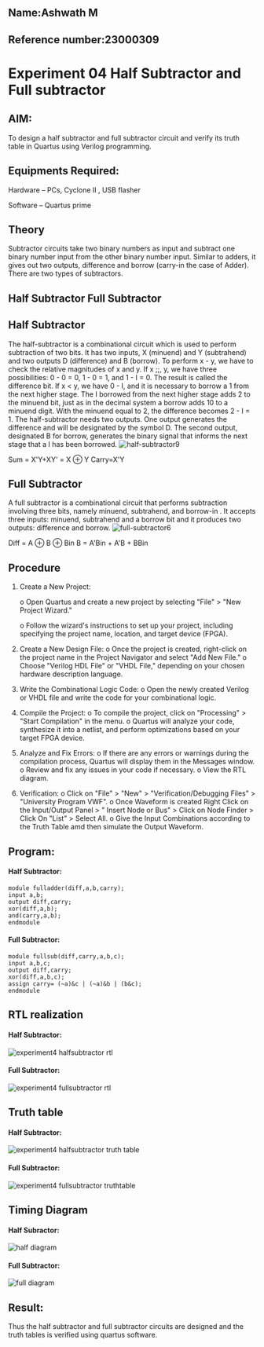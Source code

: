 ## Name:Ashwath M
## Reference number:23000309
# Experiment 04 Half Subtractor and Full subtractor
## AIM:
To design a half subtractor and full subtractor circuit and verify its truth table in Quartus using Verilog programming.

## Equipments Required:
Hardware – PCs, Cyclone II , USB flasher

Software – Quartus prime
## Theory
Subtractor circuits take two binary numbers as input and subtract one binary number input from the other binary number input. Similar to adders, it gives out two outputs, difference and borrow (carry-in the case of Adder). There are two types of subtractors.

## Half Subtractor Full Subtractor
## Half Subtractor
The half-subtractor is a combinational circuit which is used to perform subtraction of two bits. It has two inputs, X (minuend) and Y (subtrahend) and two outputs D (difference) and B (borrow). To perform x - y, we have to check the relative magnitudes of x and y. If x ;;, y, we have three possibilities: 0 - 0 = 0, 1 - 0 = 1, and 1 - I = 0. The result is called the difference bit. If x < y, we have 0 - I, and it is necessary to borrow a 1 from the next higher stage. The I borrowed from the next higher stage adds 2 to the minuend bit, just as in the decimal system a borrow adds 10 to a minuend digit. With the minuend equal to 2, the difference becomes 2 - I = 1. The half-subtractor needs two outputs. One output generates the difference and will be designated by the symbol D. The second output, designated B for borrow, generates the binary signal that informs the next stage that a I has been borrowed.
![half-subtractor9](https://user-images.githubusercontent.com/36288975/166112538-58c3bc7c-ee5d-4e6a-ac8d-8e8328efe27a.png)


Sum = X'Y+XY' = X ⊕ Y
Carry=X'Y

## Full Subtractor
A full subtractor is a combinational circuit that performs subtraction involving three bits, namely minuend, subtrahend, and borrow-in . It accepts three inputs: minuend, subtrahend and a borrow bit and it produces two outputs: difference and borrow. 
![full-subtractor6](https://user-images.githubusercontent.com/36288975/166112541-24c68359-3de8-4674-ae22-8272ffc385ed.png)


Diff = A ⊕ B ⊕ Bin B = A'Bin + A'B + BBin

## Procedure
1.	Create a New Project:

  	o	Open Quartus and create a new project by selecting "File" > "New Project Wizard."

  	o	Follow the wizard's instructions to set up your project, including specifying the project name, location, and target device (FPGA).
3.	Create a New Design File:
    o	Once the project is created, right-click on the project name in the Project Navigator and select "Add New File."
    o	Choose "Verilog HDL File" or "VHDL File," depending on your chosen hardware description language.
4.	Write the Combinational Logic Code:
    o	Open the newly created Verilog or VHDL file and write the code for your combinational logic.
5.	Compile the Project:
    o	To compile the project, click on "Processing" > "Start Compilation" in the menu.
    o	Quartus will analyze your code, synthesize it into a netlist, and perform optimizations based on your target FPGA device.
6.	Analyze and Fix Errors:
    o	If there are any errors or warnings during the compilation process, Quartus will display them in the Messages window.
    o	Review and fix any issues in your code if necessary.
    o	View the RTL diagram.
7.	Verification:
    o	Click on "File" > "New" > "Verification/Debugging Files" > "University Program VWF".
    o	Once Waveform is created Right Click on the Input/Output Panel > " Insert Node or Bus" > Click on Node Finder > Click On "List" > Select All.
    o	Give the Input Combinations according to the Truth Table amd then simulate the Output Waveform.


## Program:
#### Half Subtractor:
```
module fulladder(diff,a,b,carry);
input a,b;
output diff,carry;
xor(diff,a,b);
and(carry,a,b);
endmodule
```
#### Full Subtractor:
```
module fullsub(diff,carry,a,b,c);
input a,b,c;
output diff,carry;
xor(diff,a,b,c);
assign carry= (~a)&c | (~a)&b | (b&c);
endmodule
```
##  RTL realization
#### Half Subtractor:
![experiment4 halfsubtractor rtl](https://github.com/Ashwathm12/Experiment--03-Half-Subtractor-and-Full-subtractor/assets/138849225/87e774ac-6a86-4a51-b94a-a4901ea7bbc5)

#### Full Subtractor:
![experiment4 fullsubtractor rtl](https://github.com/Ashwathm12/Experiment--03-Half-Subtractor-and-Full-subtractor/assets/138849225/4ce52309-b0be-490a-aa07-ebd037b7c5de)

## Truth table
#### Half Subtractor:
![experiment4 halfsubtractor truth table](https://github.com/Ashwathm12/Experiment--03-Half-Subtractor-and-Full-subtractor/assets/138849225/aa1e0013-b2c4-4695-8665-744365bb23be)

#### Full Subtractor:
![experiment4 fullsubtractor truthtable](https://github.com/Ashwathm12/Experiment--03-Half-Subtractor-and-Full-subtractor/assets/138849225/ea34a41b-3f66-4c83-bf32-e4f550f2fa50)

## Timing Diagram
#### Half Subractor:
![half diagram](https://github.com/Ashwathm12/Experiment--03-Half-Subtractor-and-Full-subtractor/assets/138849225/436e2025-c944-4084-92be-2e283861c52a)

#### Full Subtractor:
![full diagram](https://github.com/Ashwathm12/Experiment--03-Half-Subtractor-and-Full-subtractor/assets/138849225/89007b68-f73a-495d-93c3-60fd752b7638)

## Result:
Thus the half subtractor and full subtractor circuits are designed and the truth tables is verified using quartus software.
